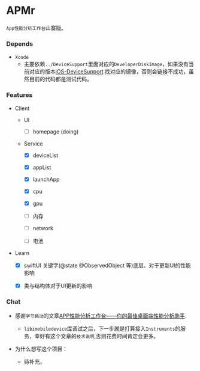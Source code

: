 # APMr
`App性能分析工作台`山寨版。

### Depends

- `Xcode` 
  - 主要依赖`../DeviceSupport`里面对应的`DeveloperDiskImage`，如果没有当前对应的版本[iOS-DeviceSupport](https://github.com/iGhibli/iOS-DeviceSupport) 找对应的镜像，否则会链接不成功，虽然目前的代码都是测试代码。

### Features

- Client

  - UI

    - [ ] homepage (doing)

  - Service

    - [x] deviceList

    - [x] appList
    - [x] launchApp
    - [x] cpu
    - [x] gpu 
    - [ ] 内存
    - [ ] network
    - [ ] 电池

- Learn
  - [x] swiftUI 关键字(@state @ObservedObject 等)底层、对于更新UI的性能影响
  - [x] 类与结构体对于UI更新的影响
  

### Chat

- 感谢`字节跳动`的文章[APP性能分析工作台——你的最佳桌面端性能分析助手](https://juejin.cn/post/7052577178587758605).
  - `libimobiledevice`库调试之后，下一步就是打算接入`Instruments`的服务，幸好有这个文章的`技术说明`,否则花费时间肯定会更多。

- 为什么想写这个项目：
  - 待补充。